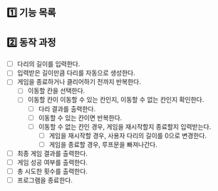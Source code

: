 ## 1️⃣ 기능 목록



## 2️⃣ 동작 과정
- [ ] 다리의 길이를 입력한다.
- [ ] 입력받은 길이만큼 다리를 자동으로 생성한다.
- [ ] 게임을 종료하거나 클리어하기 전까지 반복한다.
  - [ ] 이동할 칸을 선택한다.
  - [ ] 이동할 칸이 이동할 수 있는 칸인지, 이동할 수 없는 칸인지 확인한다.
    - [ ] 다리 결과를 출력한다.
    - [ ] 이동할 수 있는 칸이면 반복한다.
    - [ ] 이동할 수 없는 칸인 경우, 게임을 재시작할지 종료할지 입력받는다.
      - [ ] 게임을 재시작할 경우, 사용자 다리의 길이를 0으로 변경한다.
      - [ ] 게임을 종료할 경우, 루프문을 빠져나간다.
- [ ] 최종 게임 결과를 출력한다.
- [ ] 게임 성공 여부를 출력한다.
- [ ] 총 시도한 횟수를 출력한다.
- [ ] 프로그램을 종료한다.